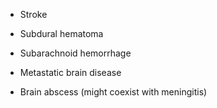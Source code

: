 - Stroke

- Subdural hematoma

- Subarachnoid hemorrhage

- Metastatic brain disease

- Brain abscess (might coexist with meningitis)